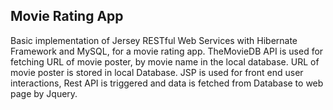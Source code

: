 ## Movie Rating App
Basic implementation of Jersey RESTful Web Services with Hibernate Framework and MySQL, for a movie rating app.
TheMovieDB API is used for fetching URL of movie poster, by movie name in the local database. URL of movie poster is stored in local Database.
JSP is used for front end user interactions, Rest API is triggered and data is fetched from Database to web page by Jquery.
